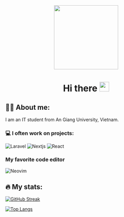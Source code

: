 
<div align="center" >
<img src="https://media.giphy.com/media/UcK7JalnjCz0k/giphy.gif" width="200" height="200" />
<h1>
  Hi there
  <img src="https://media.giphy.com/media/hvRJCLFzcasrR4ia7z/giphy.gif" width="30px"/>
</h1>
</div>

## 👨‍💻 About me:

I am an IT student from An Giang University, Vietnam.

### 💻 I often work on projects:

![Laravel](https://img.shields.io/badge/Laravel-FF2D20?style=for-the-badge&logo=laravel&logoColor=white) ![Nextjs](https://img.shields.io/badge/next%20js-000000?style=for-the-badge&logo=nextdotjs&logoColor=white) ![React](https://img.shields.io/badge/React-20232A?style=for-the-badge&logo=react&logoColor=61DAFB) 

### My favorite code editor

![Neovim](https://img.shields.io/badge/NeoVim-%2357A143.svg?&style=for-the-badge&logo=neovim&logoColor=white)

## 🔥 My stats:

[![GitHub Streak](http://github-readme-streak-stats.herokuapp.com?user=nhat-tien&theme=light&background=ffffff)](https://git.io/streak-stats)

[![Top Langs](https://github-readme-stats.vercel.app/api/top-langs/?username=nhat-tien&layout=compact&theme=vision-friendly-light)](https://github.com/anuraghazra/github-readme-stats)
